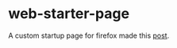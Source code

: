 # web-starter-page

A custom startup page for firefox made this [post](https://www.reddit.com/r/unixporn/comments/1fbzcr7/gnome_full_catppuccin_mocha_setup/).
